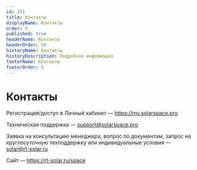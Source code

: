 ```yaml
---
id: 251
title: Контакты
displayName: Контакты
order: 5
published: true
headerName: Контакты
headerOrder: 50
historyName: Контакты
historyDescription: Подробная информация
footerName: Контакты
footerOrder: 5
---
```


# Контакты

Регистрация/доступ в Личный кабинет — https://my.solarspace.pro  

Техническая поддержка — support@solarspace.pro  

Заявка на консультацию менеджера, вопрос по документам, запрос на круглосуточную техподдержку или индивидуальные условия — solar@rt-solar.ru

Сайт — https://rt-solar.ru/space